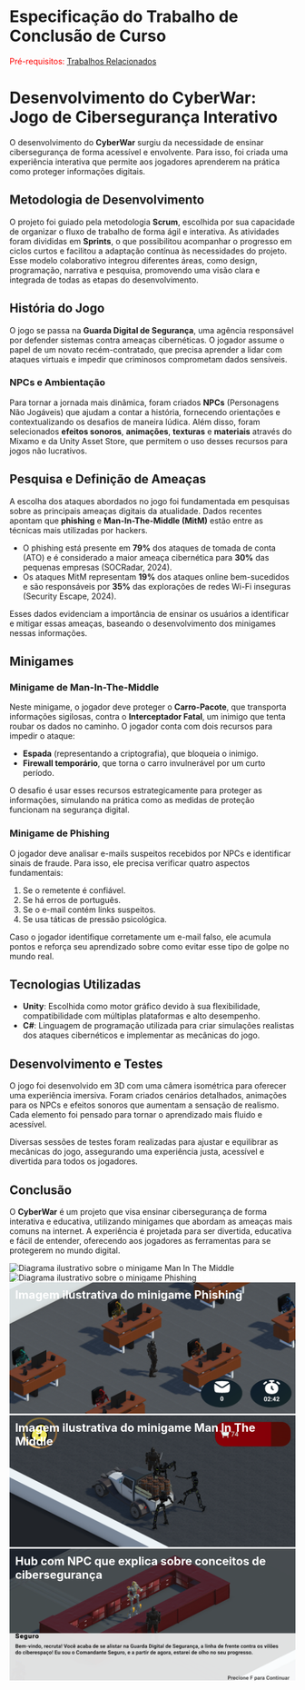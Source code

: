 # Especificação do Trabalho de Conclusão de Curso

<span style="color:red">Pré-requisitos: <a href="2-TrabalhosRelacionados.md"> Trabalhos Relacionados</a></span>

# Desenvolvimento do CyberWar: Jogo de Cibersegurança Interativo

O desenvolvimento do **CyberWar** surgiu da necessidade de ensinar cibersegurança de forma acessível e envolvente. Para isso, foi criada uma experiência interativa que permite aos jogadores aprenderem na prática como proteger informações digitais.

## Metodologia de Desenvolvimento

O projeto foi guiado pela metodologia **Scrum**, escolhida por sua capacidade de organizar o fluxo de trabalho de forma ágil e interativa. As atividades foram divididas em **Sprints**, o que possibilitou acompanhar o progresso em ciclos curtos e facilitou a adaptação contínua às necessidades do projeto. Esse modelo colaborativo integrou diferentes áreas, como design, programação, narrativa e pesquisa, promovendo uma visão clara e integrada de todas as etapas do desenvolvimento.

## História do Jogo

O jogo se passa na **Guarda Digital de Segurança**, uma agência responsável por defender sistemas contra ameaças cibernéticas. O jogador assume o papel de um novato recém-contratado, que precisa aprender a lidar com ataques virtuais e impedir que criminosos comprometam dados sensíveis.

### NPCs e Ambientação

Para tornar a jornada mais dinâmica, foram criados **NPCs** (Personagens Não Jogáveis) que ajudam a contar a história, fornecendo orientações e contextualizando os desafios de maneira lúdica. Além disso, foram selecionados **efeitos sonoros**, **animações**, **texturas** e **materiais** através do Mixamo e da Unity Asset Store, que permitem o uso desses recursos para jogos não lucrativos.

## Pesquisa e Definição de Ameaças

A escolha dos ataques abordados no jogo foi fundamentada em pesquisas sobre as principais ameaças digitais da atualidade. Dados recentes apontam que **phishing** e **Man-In-The-Middle (MitM)** estão entre as técnicas mais utilizadas por hackers.

- O phishing está presente em **79%** dos ataques de tomada de conta (ATO) e é considerado a maior ameaça cibernética para **30%** das pequenas empresas (SOCRadar, 2024).
- Os ataques MitM representam **19%** dos ataques online bem-sucedidos e são responsáveis por **35%** das explorações de redes Wi-Fi inseguras (Security Escape, 2024).

Esses dados evidenciam a importância de ensinar os usuários a identificar e mitigar essas ameaças, baseando o desenvolvimento dos minigames nessas informações.

## Minigames

### Minigame de Man-In-The-Middle

Neste minigame, o jogador deve proteger o **Carro-Pacote**, que transporta informações sigilosas, contra o **Interceptador Fatal**, um inimigo que tenta roubar os dados no caminho. O jogador conta com dois recursos para impedir o ataque:
- **Espada** (representando a criptografia), que bloqueia o inimigo.
- **Firewall temporário**, que torna o carro invulnerável por um curto período.

O desafio é usar esses recursos estrategicamente para proteger as informações, simulando na prática como as medidas de proteção funcionam na segurança digital.

### Minigame de Phishing

O jogador deve analisar e-mails suspeitos recebidos por NPCs e identificar sinais de fraude. Para isso, ele precisa verificar quatro aspectos fundamentais:
1. Se o remetente é confiável.
2. Se há erros de português.
3. Se o e-mail contém links suspeitos.
4. Se usa táticas de pressão psicológica.

Caso o jogador identifique corretamente um e-mail falso, ele acumula pontos e reforça seu aprendizado sobre como evitar esse tipo de golpe no mundo real.

## Tecnologias Utilizadas

- **Unity**: Escolhida como motor gráfico devido à sua flexibilidade, compatibilidade com múltiplas plataformas e alto desempenho.
- **C#**: Linguagem de programação utilizada para criar simulações realistas dos ataques cibernéticos e implementar as mecânicas do jogo.

## Desenvolvimento e Testes

O jogo foi desenvolvido em 3D com uma câmera isométrica para oferecer uma experiência imersiva. Foram criados cenários detalhados, animações para os NPCs e efeitos sonoros que aumentam a sensação de realismo. Cada elemento foi pensado para tornar o aprendizado mais fluido e acessível.

Diversas sessões de testes foram realizadas para ajustar e equilibrar as mecânicas do jogo, assegurando uma experiência justa, acessível e divertida para todos os jogadores.

## Conclusão

O **CyberWar** é um projeto que visa ensinar cibersegurança de forma interativa e educativa, utilizando minigames que abordam as ameaças mais comuns na internet. A experiência é projetada para ser divertida, educativa e fácil de entender, oferecendo aos jogadores as ferramentas para se protegerem no mundo digital.

<div style="position: relative; display: inline-block;">
  <div style="position: absolute; top: 10px; left: 10px; color: white; font-size: 20px; font-weight: bold;">Diagrama ilustrativo sobre o minigame Man In The Middle</div>
  <img src="./docs/imagem/diagramaMITM.jpg" alt="Diagrama ilustrativo sobre o minigame Man In The Middle">
</div>

<div style="position: relative; display: inline-block;">
  <div style="position: absolute; top: 10px; left: 10px; color: white; font-size: 20px; font-weight: bold;">Diagrama ilustrativo sobre o minigame Phishing</div>
  <img src="docs/imagem/diagramaPhishing.jpg" alt="Diagrama ilustrativo sobre o minigame Phishing">
</div>

<div style="position: relative; display: inline-block;">
  <div style="position: absolute; top: 10px; left: 10px; color: white; font-size: 20px; font-weight: bold;">Imagem ilustrativa do minigame Phishing</div>
  <img src="docs/imagem/jogoPhishing.png" alt="Imagem ilustrativa do minigame Phishing">
</div>

<div style="position: relative; display: inline-block;">
  <div style="position: absolute; top: 10px; left: 10px; color: white; font-size: 20px; font-weight: bold;">Imagem ilustrativa do minigame Man In The Middle</div>
  <img src="docs/imagem/jogoMITM.png" alt="Imagem ilustrativa do minigame Man In The Middle">
</div>

<div style="position: relative; display: inline-block;">
  <div style="position: absolute; top: 10px; left: 10px; color: white; font-size: 20px; font-weight: bold;"> Hub com NPC que explica sobre conceitos de cibersegurança</div>
  <img src="docs/imagem/jogoHub.png" alt=" Hub com NPC que explica sobre conceitos de cibersegurança">
</div>
